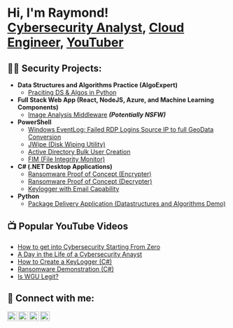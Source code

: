 <h1>Hi, I'm Raymond! <br/><a href="https://github.com/raymcgill">Cybersecurity Analyst</a>, <a href="https://www.linkedin.com/in/raymcgill/">Cloud Engineer</a>, <a href="https://www.youtube.com/c/raymcgill">YouTuber</a></h1>

<h2>👨‍💻 Security Projects:</h2>

- <b>Data Structures and Algorithms Practice (AlgoExpert)</b>
  - [Praciting DS & Algos in Python](https://github.com/raymcgill/Algorithms-Practice)
- <b>Full Stack Web App (React, NodeJS, Azure, and Machine Learning Components)</b>
  - [Image Analysis Middleware](https://github.com/raymcgill/4chan-Image-Analysis-Middleware-C964) <b><i>(Potentially NSFW)</b></i>
- <b>PowerShell</b>
  - [Windows EventLog: Failed RDP Logins Source IP to full GeoData Conversion](https://github.com/raymcgill/Sentinel-Lab)
  - [JWipe (Disk Wiping Utility)](https://github.com/raymcgill/Jwipe.PowerShell)
  - [Active Directory Bulk User Creation](https://github.com/raymcgill/AD_PS)
  - [FIM (File Integrity Monitor)](https://github.com/raymcgill/PowerShell-Integrity-FIM)
- <b>C# (.NET Desktop Applications)</b>
  - [Ransomware Proof of Concept (Encrypter)](https://github.com/raymcgill/EncrypterPOC)
  - [Ransomware Proof of Concept (Decrypter)](https://github.com/raymcgill/DecrypterPOC)
  - [Keylogger with Email Capability](https://github.com/raymcgill/Key-Logger-With-Email)
- <b>Python</b>
  - [Package Delivery Application (Datastructures and Algorithms Demo)](https://github.com/raymcgill/Package-Delivery-Pathfinding-Algorithm)

<h2>📺 Popular YouTube Videos</h2>

- [How to get into Cybersecurity Starting From Zero](https://www.youtube.com/watch?v=a83ASGn_V_s)
- [A Day in the Life of a Cybersecurity Anayst](https://www.youtube.com/watch?v=uHy3oM7NnoU)
- [How to Create a KeyLogger (C#)](https://www.youtube.com/watch?v=N-L9hklSlNk)
- [Ransomware Demonstration (C#)](https://www.youtube.com/watch?v=OfvdQeh79s0)
- [Is WGU Legit?](https://www.youtube.com/watch?v=E2MwRWxDBkA)

<h2> 🤳 Connect with me:</h2>

[<img align="left" alt="raymcgill | YouTube" width="22px" src="https://cdn.jsdelivr.net/npm/simple-icons@v3/icons/youtube.svg" />][youtube]
[<img align="left" alt="raymcgill | Twitter" width="22px" src="https://cdn.jsdelivr.net/npm/simple-icons@v3/icons/twitter.svg" />][twitter]
[<img align="left" alt="raymcgill | LinkedIn" width="22px" src="https://cdn.jsdelivr.net/npm/simple-icons@v3/icons/linkedin.svg" />][linkedin]
[<img align="left" alt="raymcgill | Instagram" width="22px" src="https://cdn.jsdelivr.net/npm/simple-icons@v3/icons/instagram.svg" />][instagram]

[twitter]: https://twitter.com/raymcgill
[youtube]: https://www.youtube.com/c/raymcgill
[instagram]: https://www.instagram.com/raymcgill/
[linkedin]: https://linkedin.com/in/raymcgill

<!--
**raymcgill/raymcgill** is a ✨ _special_ ✨ repository because its `README.md` (this file) appears on your GitHub profile.

Here are some ideas to get you started:

- 🔭 I’m currently working on ...
- 🌱 I’m currently learning ...
- 👯 I’m looking to collaborate on ...
- 🤔 I’m looking for help with ...
- 💬 Ask me about ...
- 📫 How to reach me: ...
- 😄 Pronouns: ...
- ⚡ Fun fact: ...
-->
